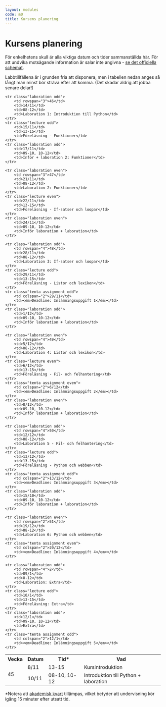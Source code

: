 ```yaml
---
layout: modules
code: m0
title: Kursens planering
---
```


# Kursens planering

För enkelhetens skull är alla viktiga datum och tider sammanställda här. För att undvika motsägande information är salar inte angivna - [se det officiella schemat](http://schema.mah.se/setup/jsp/Schema.jsp?startDatum=idag&intervallTyp=m&intervallAntal=6&sprak=SV&sokMedAND=true&forklaringar=true&resurser=k.DA354A-20172-TS964-).

Labbtillfällena är i grunden fria att disponera, men i tabellen nedan anges så långt man minst bör sträva efter att komma. (Det skadar aldrig att jobba senare delar!)

<table class="table" id="plan">
    <tr class="odd header">
        <th>Vecka</th>
        <th>Datum</th>
        <th>Tid*</th>
        <th>Vad</th>
    </tr>
    <tr class="lecture even">
        <td rowspan="2">45</td>
        <td>8/11</td>
        <td>13-15</td>
        <td>Kursintroduktion</td>
    </tr>
    <tr class="laboration even">
        <td>10/11</td>
        <td>08-10, 10-12</td>
        <td>Introduktion till Python + laboration</td>
    </tr>

    <tr class="laboration odd">
        <td rowspan="3">46</td>
        <td>14/11</td>
        <td>08-12</td>
        <td>Laboration 1: Introduktion till Python</td>
    </tr>
    <tr class="lecture odd">
        <td>15/11</td>
        <td>13-15</td>
        <td>Föreläsning - Funktioner</td>
    </tr>
    <tr class="laboration odd">
        <td>17/11</td>
        <td>09-10, 10-12</td>
        <td>Inför + laboration 2: Funktioner</td>
    </tr>

    <tr class="laboration even">
        <td rowspan="3">47</td>
        <td>21/11</td>
        <td>08-12</td>
        <td>Laboration 2: Funktioner</td>
    </tr>
    <tr class="lecture even">
        <td>22/11</td>
        <td>13-15</td>
        <td>Föreläsning - If-satser och loopar</td>
    </tr>
    <tr class="laboration even">
        <td>24/11</td>
        <td>09-10, 10-12</td>
        <td>Inför laboration + laboration</td>
    </tr>

    <tr class="laboration odd">
        <td rowspan="4">48</td>
        <td>28/11</td>
        <td>08-12</td>
        <td>Laboration 3: If-satser och loopar</td>
    </tr>
    <tr class="lecture odd">
        <td>29/11</td>
        <td>13-15</td>
        <td>Föreläsning - Listor och lexikon</td>
    </tr>
	<tr class="tenta assignment odd">
		<td colspan="2">29/11</td>
        <td><em>Deadline: Inlämningsuppgift 1</em></td>
	</tr>
    <tr class="laboration odd">
        <td>1/12</td>
        <td>09-10, 10-12</td>
        <td>Inför laboration + laboration</td>
    </tr>

    <tr class="laboration even">
        <td rowspan="4">49</td>
        <td>5/12</td>
        <td>08-12</td>
        <td>Laboration 4: Listor och lexikon</td>
    </tr>
    <tr class="lecture even">
        <td>6/12</td>
        <td>13-15</td>
        <td>Föreläsning - Fil- och felhantering</td>
    </tr>
	<tr class="tenta assignment even">
		<td colspan="2">6/12</td>
        <td><em>Deadline: Inlämningsuppgift 2</em></td>
	</tr>
	<tr class="laboration even">
        <td>8/12</td>
        <td>09-10, 10-12</td>
        <td>Inför laboration + laboration</td>
    </tr>

    <tr class="laboration odd">
        <td rowspan="4">50</td>
        <td>12/12</td>
        <td>08-12</td>
        <td>Laboration 5 - Fil- och felhantering</td>
    </tr>
	<tr class="lecture odd">
		<td>13/12</td>
		<td>13-15</td>
		<td>Föreläsning - Python och webben</td>
	</tr>
	<tr class="tenta assignment odd">
		<td colspan="2">13/12</td>
        <td><em>Deadline: Inlämningsuppgift 3</em></td>
	</tr>
    <tr class="laboration odd">
        <td>15/10</td>
		<td>09-10, 10-12</td>
        <td>Inför laboration + laboration</td>
    </tr>

    <tr class="laboration even">
        <td rowspan="2">51</td>
        <td>19/12</td>
        <td>08-12</td>
        <td>Laboration 6: Python och webben</td>
    </tr>
	<tr class="tenta assignment even">
		<td colspan="2">20/12</td>
		<td><em>Deadline: Inlämningsuppgift 4</em></td>
	</tr>

    <tr class="laboration odd">
        <td rowspan="4">2</td>
        <td>09/1</td>
        <td>8-12</td>
        <td>Laboration: Extra</td>
    </tr>
	<tr class="lecture odd">
		<td>10/1</td>
		<td>13-15</td>
		<td>Föreläsning: Extra</td>
	</tr>
    <tr class="laboration odd">
        <td>12/1</td>
		<td>09-10, 10-12</td>
        <td>Extra</td>
    </tr>
	<tr class="tenta assignment odd">
		<td colspan="2">12/1</td>
        <td><em>Deadline: Inlämningsuppgift 5</em></td>
	</tr>
</table>

<p>*Notera att <a href="https://sv.wikipedia.org/wiki/Akademisk_kvart">akademisk kvart</a> tillämpas, vilket betyder att undervisning kör igång 15 minuter efter utsatt tid.</p>
